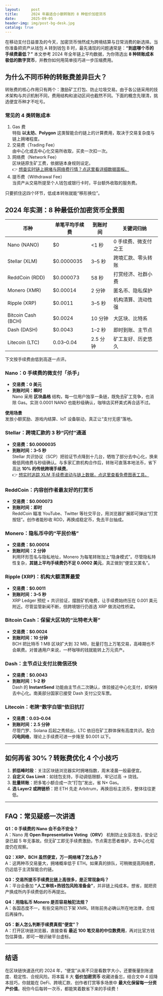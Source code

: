 ```yaml
---
layout:     post
title:      2024 年最适合小额转账的 8 种低价加密货币
date:       2025-09-05
header-img: img/post-bg-desk.jpg
catalog: true
---
```


在移动支付日益普及的今天，加密货币悄然成为跨境结算与日常消费的新选择。当你准备把资产从钱包 A 转到钱包 B 时，最先涌现的问题通常是：**“到底哪个币的手续费最低？”** 本文参考 2024 年全年链上平均数据，为你筛选出 **8 种转账成本极低的数字货币**，并教你如何用简单技巧进一步压缩费用。

## 为什么不同币种的转账费差异巨大？

转账费的核心作用只有两个：激励矿工打包、防止垃圾交易。由于各公链采用的技术架构与共识机制不同，费用结构和波动区间也截然不同。下面的概念先理清，挑选便宜币种才不吃亏。

### 常见的 4 类转账成本

1. Gas 费  
   特指 **以太坊、Polygon** 这类智能合约链上的计算费用，取决于交易复杂度与链上拥堵程度。
2. 交易费（Trading Fee）  
   由中心化或去中心化交易所收取，买卖一次扣一次。
3. 网络费（Network Fee）  
   区块链原生矿工费，依据链本身规则设定。  
   👉 [想查实时链上拥堵与网络费行情？点这里看详细数据面板。](https://okxdog.com/)
4. 提币费（Withdrawal Fee）  
   当资产从交易所提至个人钱包或银行卡时，平台额外收取的服务费。

只要抓住这四个环节，低成本转账就能“移形换位”。

## 2024 年实测：8 种最低价加密货币全景图

| 币种 | 单笔平均手续费 | 到账时间 | 关键词归纳 |
|---|---|---|---|
| Nano (NANO) | $0 | <1 秒 | 0 手续费、微支付之王 |
| Stellar (XLM) | $0.0000035 | 3–5 秒 | 跨境汇款、零头转账 |
| ReddCoin (RDD) | $0.000073 | 58 秒 | 打赏经济、社群小费 |
| Monero (XMR) | $0.00014 | 2 分钟 | 匿名币、隐私保护 |
| Ripple (XRP) | $0.0011 | 3–5 秒 | 机构清算、流动性强 |
| Bitcoin Cash (BCH) | $0.0024 | 10 分钟 | 大区块、比特系 |
| Dash (DASH) | $0.0043 | 1–2 秒 | 即时到账、主节点 |
| Litecoin (LTC) | $0.03–$0.04 | 2.5 分钟 | 矿工友好、历史悠久 |

下文按手续费由低到高逐一点评。

### Nano：0 手续费的微支付「杀手」

- **交易费：0 美元**  
- **到账时间：瞬时**  
Nano 采用 **区块晶格** 结构，每一位用户独享一条链，既免去矿工竞争，也消除 Gas。实测 0.0001 NANO 也能秒级确认，咖啡店买杯美式再合适不过。

**使用场景**  
发放小额奖励、游戏内结算、IoT 设备联动，真正让“支付无感”落地。

### Stellar：跨境汇款的 3 秒“闪付”通道

- **交易费：$0.0000035**  
- **到账时间：3–5 秒**  
Stellar 共识协议（SCP）把验证节点降到十几台，牺牲了部分去中心化，换来极低网络费与秒级确认。与多家汇款机构合作后，转账可直落本地法币，省下高达 **10% 的传统跨境手续费**。  
👉 [想实时追踪 XLM 手续费波动与链上数据，点这里查看免费图表工具。](https://okxdog.com/)

### ReddCoin：内容创作者最友好的打赏币

- **交易费：$0.000073**  
- **到账时间：即时**  
ReddCoin 瞄准 YouTube、Twitter 等社交平台，用浏览器扩展即可弹出“打赏按钮”。创作者能秒收 RDD，再换成稳定币，免去平台抽成。

### Monero：隐私币中的“平民价格”

- **交易费：$0.00014**  
- **到账时间：2 分钟**  
利用环形签名与隐私地址，Monero 为每笔转账加上“隐身模式”。尽管隐私特性复杂，**其链上平均手续费仍不足 0.0002 美元**，真正做到“便宜又匿名”。

### Ripple (XRP)：机构大额清算最爱

- **交易费：$0.0011**  
- **到账时间：3–5 秒**  
XRP Ledger 预挖 + 共识验证，摆脱矿机电费，让手续费始终压在 0.001 美元附近。尽管监管新闻不断，但跨境银行仍首选 XRP 做流动性桥梁。

### Bitcoin Cash：保留大区块的“比特老大哥”

- **交易费：$0.0024**  
- **到账时间：10 分钟**  
BCH 把比特币 1 MB 区块扩大到 32 MB，批量打包上万笔交易，高峰期也不会飙费。对普通用户来说，一杯咖啡的钱就能转上万元资产。

### Dash：主节点让支付比微信还快

- **交易费：$0.0043**  
- **到账时间：1–2 秒**  
Dash 的 **InstantSend** 功能由主节点二次确认，体验接近中心化支付，却保持去中心化。南美部分国家已接受 Dash 支付公交车票。

### Litecoin：老牌“数字白银”依旧抗打

- **交易费：$0.03–$0.04**  
- **到账时间：2.5 分钟**  
尽管门罗、Solana 后起之秀频出，LTC 依旧在矿工群体保有高度共识。配合 **闪电网络**，理论上手续费可进一步降至 $0.001 以下。

---

## 如何再省 30%？转账费优化 4 个小技巧

1. **抓低峰时段**：关注区块链浏览器实时拥堵指数，周末凌晨一般最便宜。  
2. **自定义 Gas Limit**：如钱包支持，手动调低限额，牢记过高 → 烧钱。  
3. **批量转账**：把多笔小额合成一次“打包”发出，省 N× Gas。  
4. **选 Layer2 或跨链桥**：把 ETH 先走 Arbitrum，再换目标主流币，整体往往更低。

---

## FAQ：常见疑惑一次讲透

**Q1：0 手续费的 Nano 会不会不安全？**  
A：Nano 用 **Open Representative Voting（ORV）** 机制防止女巫攻击，安全记录已超 5 年无事故。但无矿工即无手续费激励，节点需志愿者维护，去中心化程度仍在观察。

**Q2：XRP、BCH 虽然便宜，万一网络堵了怎么办？**  
A：这两种币交易量大，拥堵概率低于 ETH。如果真的排队，可稍微提高网络费，仍远低于主流智能合约链。

**Q3：交易所提币手续费比链上高很多，是正常现象吗？**  
A：平台会叠加 **“人工审核+热钱包风险准备金”**，并非链上纯成本。想省，就把资产换成所内手续费低的币再提出。

**Q4：用隐私币 Monero 是否容易触犯法规？**  
A：各国态度不一，有些交易所已下架 XMR。转账前务必确认所在地法律，合规后再操作。

**Q5：新人怎么判断手续费真假“便宜”？**  
A：打开区块链浏览器，直接查看 **最近 100 笔交易的中位数费用**，再对比官方钱包估算值，即可一眼识破平台虚标。

---

## 结语

在区块链快速迭代的 2024 年，“便宜”从来不只是看数字大小，还要衡量到账速度、稳定性、合规风险。将本篇 8 大 **低价加密货币** 收藏进备忘，结合文中 4 招降本技巧，你就能在 DeFi、跨境汇款、创作者打赏等多场景中 **最大化保留每一分资产价值**。祝你今后每转一次币，都能笑着数省下来的手续费！
